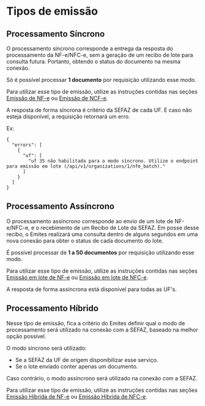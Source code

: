 # Tipos de emissão

## Processamento Síncrono

O processamento síncrono corresponde a entrega da resposta do processamento da NF-e/NFC-e,
sem a geração de um recibo de lote para consulta futura. Portanto, obtendo o status do documento na mesma conexão.

<aside class="notice">
  Só é possível processar <b>1 documento</b> por requisição utilizando esse modo.
</aside>

Para utilizar esse tipo de emissão, utilize as instruções contidas nas seções [Emissão de NF-e](#emiss-o-de-nf-e) ou [Emissão de NCF-e](#emiss-o-de-nfc-e).

A resposta de forma síncrona é critério da SEFAZ de cada UF. E caso não esteja disponível, a requisição retornará um erro.

Ex:

```
{
  "errors": [
    {
      "uf": [
        "uf 35 não habilitada para o modo síncrono. Utilize o endpoint para emissão em lote (/api/v1/organizations/1/nfe_batch)."
      ]
    }
  ]
}
```

## Processamento Assíncrono

O processamento assíncrono corresponde ao envio de um lote de NF-e/NFC-e, e o recebimento de um Recibo de Lote da SEFAZ. Em posse desse recibo, o Emites realizará uma consulta dentro de alguns segundos em uma nova conexão para obter o status de cada documento do lote.

<aside class="notice">
  É possível processar de <b>1 a 50 documentos</b> por requisição utilizando esse modo.
</aside>

Para utilizar esse tipo de emissão, utilize as instruções contidas nas seções [Emissão em lote de NF-e](#emiss-o-em-lote-de-nf-e) ou [Emissão em lote de NFC-e](#emiss-o-em-lote-de-nfc-e).

A resposta de forma assíncrona está disponível para todas as UF's.

## Processamento Híbrido

Nesse tipo de emissão, fica a critério do Emites definir qual o modo de processamento será utilizado na conexão com a SEFAZ, baseado na melhor opção possível.

O modo síncrono será utilizado:

  - Se a SEFAZ da UF de origem disponibilizar esse serviço.
  - Se o lote enviado conter apenas um documento.

Caso contrário, o modo assíncrono será utilizado na conexão com a SEFAZ.

Para utilizar esse tipo de emissão, utilize as instruções contidas nas seções [Emissão Híbrida de NF-e](#emiss-o-h-brida-de-nf-e) ou [Emissão Híbrida de NFC-e](#emiss-o-h-brida-de-nfc-e).
